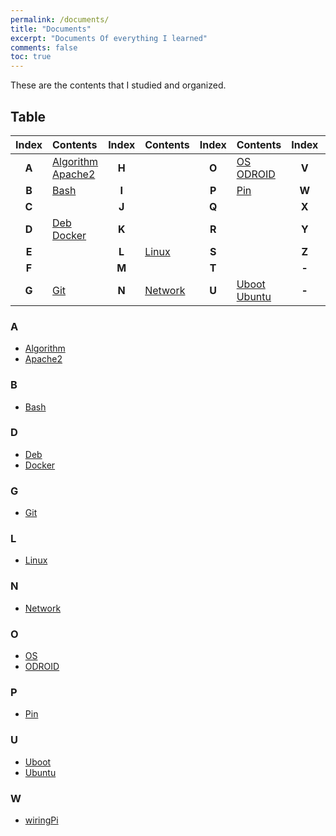 ```yaml
---
permalink: /documents/
title: "Documents"
excerpt: "Documents Of everything I learned"
comments: false
toc: true
---
```


These are the contents that I studied and organized.<br>

## Table

| **Index** | Contents | **Index** | Contents | **Index** | Contents | **Index** | Contents |
| :---: | :--- | :---: | :--- | :---: | :--- | :---: | :--- |
| **A** | [Algorithm](/documents/algorithm/)<br>[Apache2](/documents/apache2/) | **H** | | **O** | [OS](/documents/os/)<br>[ODROID](/documents/odroid/) | **V** | |
| **B** | [Bash](/documents/bash/) | **I** | | **P** | [Pin](/documents/pin/) | **W** | [wiringPi](/documents/wiringpi/) |
| **C** | | **J** | | **Q** | | **X** | |
| **D** | [Deb](/documents/deb/)<br>[Docker](/documents/docker/) | **K** | | **R** | | **Y** | |
| **E** | | **L** | [Linux](/documents/linux/) | **S** | | **Z** | |
| **F** | | **M** | | **T** | | **-** | |
| **G** | [Git](/documents/git/) | **N** | [Network](/documents/network/) | **U** | [Uboot](/documents/uboot/)<br>[Ubuntu](/documents/ubuntu/) | **-** | |

### A

- [Algorithm](/documents/algorithm/)
- [Apache2](/documents/apache2/)

### B

- [Bash](/documents/bash/)

### D

- [Deb](/documents/deb/)
- [Docker](/documents/docker/)

### G

- [Git](/documents/git/)

### L

- [Linux](/documents/linux/)

### N

- [Network](/documents/network/)

### O

- [OS](/documents/os/)
- [ODROID](/documents/odroid/)

### P

- [Pin](/documents/pin/)

### U

- [Uboot](/documents/uboot/)
- [Ubuntu](/documents/ubuntu/)

### W

- [wiringPi](/documents/wiringpi/)

